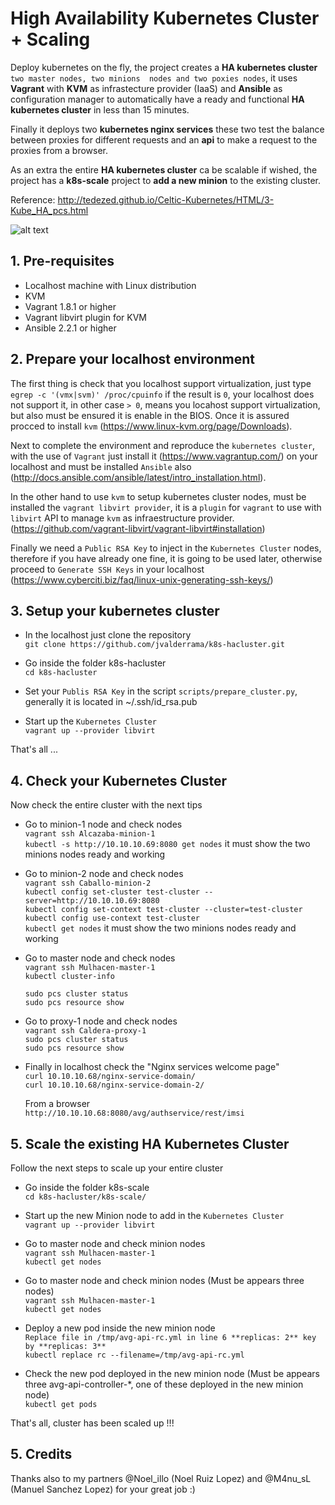 # High Availability Kubernetes Cluster + Scaling 

Deploy kubernetes on the fly, the project creates a **HA kubernetes cluster** ``two master nodes, two minions 
nodes and two poxies nodes``, it uses **Vagrant** with **KVM** as infrastecture provider (IaaS) and 
**Ansible** as configuration manager to automatically have a ready and functional **HA kubernetes cluster** 
in less than 15 minutes. 

Finally it deploys two **kubernetes nginx services** these two test the balance between proxies for different 
requests and an **api** to make a request to the proxies from a browser.

As an extra the entire **HA kubernetes cluster** ca be scalable if wished, the project has a **k8s-scale** project
to **add a new minion** to the existing cluster.  

Reference: http://tedezed.github.io/Celtic-Kubernetes/HTML/3-Kube_HA_pcs.html

![alt text](http://tedezed.github.io/Celtic-Kubernetes/HTML/Imagenes/topo2.jpg)

## 1. Pre-requisites

* Localhost machine with Linux distribution
* KVM
* Vagrant 1.8.1 or higher
* Vagrant libvirt plugin for KVM
* Ansible 2.2.1 or higher

## 2. Prepare your localhost environment

The first thing is check that you localhost support virtualization, just type 
``egrep -c '(vmx|svm)' /proc/cpuinfo`` if the result is ``0``, your localhost does not support it, 
in other case ``> 0``, means you locahost support virtualization, but also must be ensured it is enable 
in the BIOS. Once it is assured procced to install ``kvm`` (https://www.linux-kvm.org/page/Downloads).

Next to complete the environment and reproduce the ``kubernetes cluster``, 
with the use of ``Vagrant`` just install it (https://www.vagrantup.com/) on your localhost and must be 
installed ``Ansible`` also (http://docs.ansible.com/ansible/latest/intro_installation.html).

In the other hand to use ``kvm`` to setup kubernetes cluster nodes, must be installed the ``vagrant libvirt provider``,
it is a ``plugin`` for ``vagrant`` to use with ``libvirt`` API to manage ``kvm`` as infraestructure provider.
(https://github.com/vagrant-libvirt/vagrant-libvirt#installation) 

Finally we need a ``Public RSA Key`` to inject in the ``Kubernetes Cluster`` nodes, therefore if you have already 
one fine, it is going to be used later, otherwise proceed to ``Generate SSH Keys`` in your localhost
(https://www.cyberciti.biz/faq/linux-unix-generating-ssh-keys/)

## 3. Setup your kubernetes cluster

* In the localhost just clone the repository   
   ``git clone https://github.com/jvalderrama/k8s-hacluster.git``

* Go inside the folder k8s-hacluster  
   ``cd k8s-hacluster``

* Set your ``Publis RSA Key`` in the script ``scripts/prepare_cluster.py``, generally it is located in ~/.ssh/id_rsa.pub

* Start up the ``Kubernetes Cluster``  
   ``vagrant up --provider libvirt``

That's all ...

## 4. Check your Kubernetes Cluster

Now check the entire cluster with the next tips

* Go to minion-1 node and check nodes  
  ``vagrant ssh Alcazaba-minion-1``  
  ``kubectl -s http://10.10.10.69:8080 get nodes`` it must show the two minions nodes ready and working

* Go to minion-2 node and check nodes  
  ``vagrant ssh Caballo-minion-2``  
  ``kubectl config set-cluster test-cluster --server=http://10.10.10.69:8080``  
  ``kubectl config set-context test-cluster --cluster=test-cluster``  
  ``kubectl config use-context test-cluster``  
  ``kubectl get nodes`` it must show the two minions nodes ready and working

* Go to master node and check nodes  
  ``vagrant ssh Mulhacen-master-1``  
  ``kubectl cluster-info``  

  ``sudo pcs cluster status``  
  ``sudo pcs resource show``  

* Go to proxy-1 node and check nodes  
  ``vagrant ssh Caldera-proxy-1``  
  ``sudo pcs cluster status``  
  ``sudo pcs resource show``  

* Finally in localhost check the "Nginx services welcome page"  
  ``curl 10.10.10.68/nginx-service-domain/``  
  ``curl 10.10.10.68/nginx-service-domain-2/``
  
  From a browser  
  ``http://10.10.10.68:8080/avg/authservice/rest/imsi``

## 5. Scale the existing HA Kubernetes Cluster

Follow the next steps to scale up your entire cluster  

* Go inside the folder k8s-scale  
  ``cd k8s-hacluster/k8s-scale/``  
  
* Start up the new Minion node to add in the ``Kubernetes Cluster``  
   ``vagrant up --provider libvirt``  

* Go to master node and check minion nodes  
  ``vagrant ssh Mulhacen-master-1``  
  ``kubectl get nodes``  

* Go to master node and check minion nodes (Must be appears three nodes)  
  ``vagrant ssh Mulhacen-master-1``  
  ``kubectl get nodes``  

* Deploy a new pod inside the new minion node  
  ``Replace file in /tmp/avg-api-rc.yml in line 6 **replicas: 2** key by **replicas: 3**``   
  ``kubectl replace rc --filename=/tmp/avg-api-rc.yml``   

* Check the new pod deployed in the new minion node (Must be appears three avg-api-controller-*, one of these deployed
  in the new minion node)  
  ``kubectl get pods``  

That's all, cluster has been scaled up !!!

## 5. Credits

Thanks also to my partners @Noel_illo (Noel Ruiz Lopez) and @M4nu_sL (Manuel Sanchez Lopez) for your great job :)
